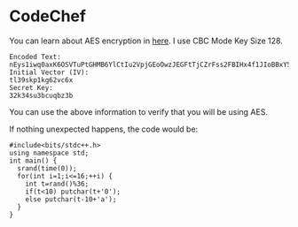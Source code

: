 # CodeChef

You can learn about AES encryption in [here](https://www.coderstool.com/aes-encryption). I use CBC Mode Key Size 128.

```
Encoded Text:
nEys1iwq0axK6OSVTuPtGHMB6YlCtIu2VpjGEoOwzJEGFtTjCZrFss2FBIHx4f1JIoBBxY5ypCQCtotrO5NLRgWBjXW+Eu3HySDHyoo2W8QDKcih7f6IDNvxtgXH/tGiP07E5PSCnzq5dIiBkTqUyxpkjBQHQW66WROh2ehdUE6uhZ6UMBTjWpcgwHmFP1gGy0xUHsPK11vHpzJ8iwv2uhPfbV54p3k5mJ33B4BEFdxJIHvwVFHck/gP9EZaKcv5
Initial Vector (IV):
tl39skp1kg62vc6x
Secret Key:
32k34su3bcuqbz3b
```
You can use the above information to verify that you will be using AES.

If nothing unexpected happens, the code would be:
```
#include<bits/stdc++.h>
using namespace std;
int main() {
  srand(time(0));
  for(int i=1;i<=16;++i) {
    int t=rand()%36;
    if(t<10) putchar(t+'0');
    else putchar(t-10+'a');
  }
}
```
